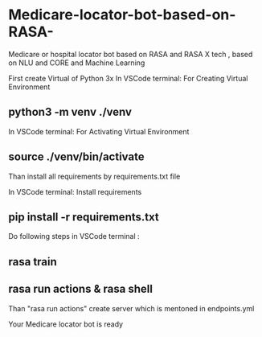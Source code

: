 # Medicare-locator-bot-based-on-RASA-
Medicare or hospital locator bot based on RASA and RASA X tech , based on NLU and CORE and Machine Learning

First create Virtual of Python 3x
In VSCode terminal: For Creating Virtual Environment

python3 -m venv ./venv 
-----------------------------------------
In VSCode terminal: For Activating Virtual Environment

source ./venv/bin/activate
-----------------------------------------
  
Than install all requirements by requirements.txt file

In VSCode terminal: Install requirements

pip install -r requirements.txt
-----------------------------------------
  
Do following steps in VSCode terminal :

rasa train
-----------------------------------------
rasa run actions & rasa shell
-----------------------------------------  
Than "rasa run actions" create server which is mentoned in endpoints.yml

Your Medicare locator bot is ready 

  
  


